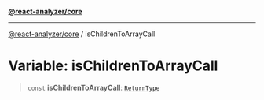 [**@react-analyzer/core**](../README.md)

***

[@react-analyzer/core](../README.md) / isChildrenToArrayCall

# Variable: isChildrenToArrayCall

> `const` **isChildrenToArrayCall**: [`ReturnType`](../@react-analyzer/namespaces/isReactAPICall/type-aliases/ReturnType.md)

